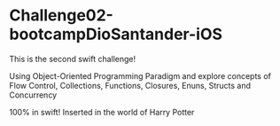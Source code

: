 # Challenge02-bootcampDioSantander-iOS
This is the second swift challenge!

Using Object-Oriented Programming Paradigm and explore concepts of Flow Control, Collections, Functions, Closures, Enuns, Structs and Concurrency

100% in swift! Inserted in the world of Harry Potter
